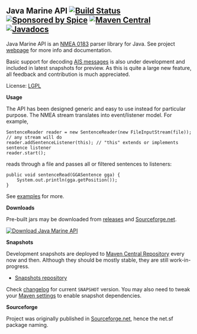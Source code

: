 Java Marine API [![Build Status](https://travis-ci.org/ktuukkan/marine-api.png)](https://travis-ci.org/ktuukkan/marine-api) [![Sponsored by Spice](https://img.shields.io/badge/sponsored%20by-Spice-brightgreen.svg)](http://www.spiceprogram.org) [![Maven Central](https://maven-badges.herokuapp.com/maven-central/net.sf.marineapi/marineapi/badge.svg)](https://maven-badges.herokuapp.com/maven-central/net.sf.marineapi/marineapi)
[![Javadocs](http://www.javadoc.io/badge/net.sf.marineapi/marineapi.svg)](http://www.javadoc.io/doc/net.sf.marineapi/marineapi)
---------------

Java Marine API is an [NMEA 0183](http://en.wikipedia.org/wiki/NMEA_0183) parser library for Java. See project [webpage](http://ktuukkan.github.io/marine-api/) for more info and documentation.

Basic support for decoding [AIS messages](https://en.wikipedia.org/wiki/Automatic_Identification_System) is also under development and included in latest snapshots for preview. As this is quite a large new feature, all feedback and contribution is much appreciated.

License: [LGPL](https://github.com/ktuukkan/marine-api/blob/master/src/main/resources/doc/lgpl.txt)

**Usage**

The API has been designed generic and easy to use instead for particular purpose. The NMEA stream translates into event/listener model. For example,

    SentenceReader reader = new SentenceReader(new FileInputStream(file)); // any stream will do
    reader.addSentenceListener(this); // "this" extends or implements sentence listener
    reader.start();

reads through a file and passes all or filtered sentences to listeners:

    public void sentenceRead(GGASentence gga) {
        System.out.println(gga.getPosition());
    }

See [examples](https://github.com/ktuukkan/marine-api/tree/master/src/main/java/net/sf/marineapi/example) for more.

**Downloads**

Pre-built jars may be downloaded from [releases](https://github.com/ktuukkan/marine-api/releases) and [Sourceforge.net](https://sourceforge.net/projects/marineapi/files/Releases/).

[![Download Java Marine API](https://img.shields.io/sourceforge/dm/marineapi.svg)](https://sourceforge.net/projects/marineapi/files/latest/download)

**Snapshots**

Development snapshots are deployed to [Maven Central Repository](https://search.maven.org/#search%7Cga%7C1%7Cg%3A%22net.sf.marineapi%22) every now and then. Although they should be mostly stable, they are still work-in-progress.

* [Snapshots repository](https://oss.sonatype.org/content/repositories/snapshots/net/sf/marineapi/marineapi/)

Check [changelog](https://github.com/ktuukkan/marine-api/blob/master/changelog.txt) for current <code>SNAPSHOT</code> version. You may also need to tweak your [Maven settings](https://gist.github.com/ktuukkan/8cf2de1e915185118c60) to enable snapshot dependencies.

**Sourceforge**

Project was originally published in [Sourceforge.net](http://sf.net/projects/marineapi/), hence the net.sf package naming.
